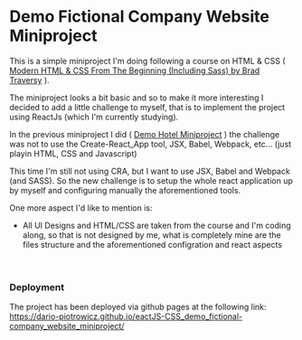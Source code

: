 # Demo Fictional Company Website Miniproject

This is a simple miniproject I'm doing following a course on HTML & CSS ( [Modern HTML & CSS From The Beginning (Including Sass) by Brad Traversy](https://www.udemy.com/course/modern-html-css-from-the-beginning/) ).

The miniproject looks a bit basic and so to make it more interesting I decided to add a little challenge to myself, that is to implement the project using ReactJs (which I'm currently studying).

In the previous miniproject I did ( [Demo Hotel Miniproject](https://github.com/dario-piotrowicz/ReactJS-CSS_demo_hotel_miniproject) ) the challenge was not to use the Create-React_App tool, JSX, Babel, Webpack, etc... (just playin HTML, CSS and Javascript)

This time I'm still not using CRA, but I want to use JSX, Babel and Webpack (and SASS). So the new challenge is to setup the whole react application up by myself and configuring manually the aforementioned tools.

One more aspect I'd like to mention is:

- All UI Designs and HTML/CSS are taken from the course and I'm coding along, so that is not designed by me, what is completely mine are the files structure and the aforementioned configration and react aspects
  \
  \
  \
  &NewLine;

### Deployment

The project has been deployed via github pages at the following link:\
 https://dario-piotrowicz.github.io/eactJS-CSS_demo_fictional-company_website_miniproject/
